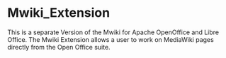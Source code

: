 # Mwiki_Extension
This is a separate Version of the Mwiki for Apache OpenOffice and Libre Office. The Mwiki Extension allows a user to work on MediaWiki pages directly from the Open Office suite.
